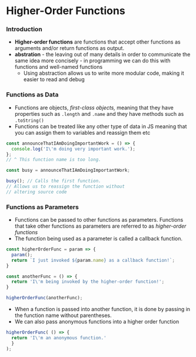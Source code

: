 # Higher-Order Functions

### Introduction

- **Higher-order functions** are functions that accept other functions as arguments and/or return functions as output.
- **abstration** - the leaving out of many details in order to communicate the same idea more concisely - in programming we can do this with functions and well-named functions
   - Using abstraction allows us to write more modular code, making it easier to read and debug

### Functions as Data

- Functions are objects, *first-class objects,* meaning that they have properties such as `.length` and `.name` and they have methods such as `.toString()`
- Functions can be treated like any other type of data in JS meaning that you can assign them to variables and reassign them etc

```javascript
const announceThatIAmDoingImportantWork = () => {
  console.log('I\'m doing very important work.');
};
// ^ This function name is too long.

const busy = announceThatIAmDoingImportantWork;

busy(); // Calls the first function.
// Allows us to reassign the function without
// altering source code
```

### Functions as Parameters

- Functions can be passed to other functions as parameters. Functions that take other functions as parameters are referred to as *higher-order functions*
- The function being used as a parameter is called a callback function.

```javascript
const higherOrderFunc = param => {
  param();
  return `I just invoked ${param.name} as a callback function!`;
}

const anotherFunc = () => {
  return 'I\'m being invoked by the higher-order function!';
}

higherOrderFunc(anotherFunc);
```

- When a function is passed into another function, it is done by passing in the function name without parentheses.
- We can also pass anonymous functions into a higher order function

```javascript
higherOrderFunc( () => {
  return 'I\'m an anonymous function.'
  }
);
```

